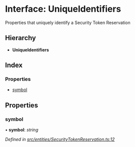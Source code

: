# Interface: UniqueIdentifiers

Properties that uniquely identify a Security Token Reservation

## Hierarchy

- **UniqueIdentifiers**

## Index

### Properties

- [symbol](_entities_securitytokenreservation_.uniqueidentifiers.md#symbol)

## Properties

### symbol

• **symbol**: _string_

_Defined in [src/entities/SecurityTokenReservation.ts:12](https://github.com/PolymathNetwork/polymath-sdk/blob/660aba8/src/entities/SecurityTokenReservation.ts#L12)_
